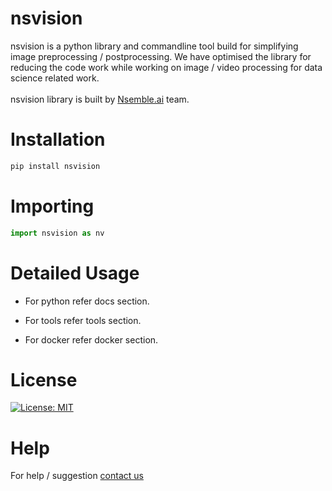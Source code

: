 # nsvision


nsvision is a python library and commandline tool build for simplifying image preprocessing / postprocessing.
We have optimised the library for reducing the code work while working on image / video processing for data science related work.<br><br>
nsvision library is built by [Nsemble.ai](https://nsemble.ai) team.

# Installation
```bash
pip install nsvision
```

# Importing
```python
import nsvision as nv
```

# Detailed Usage
* For python refer docs section.

* For tools refer tools section.

* For docker refer docker section.


# License
[![License: MIT](https://img.shields.io/badge/License-MIT-yellow.svg)](https://opensource.org/licenses/MIT)

# Help
For help / suggestion [contact us](https://nsemble.ai/#contact2)